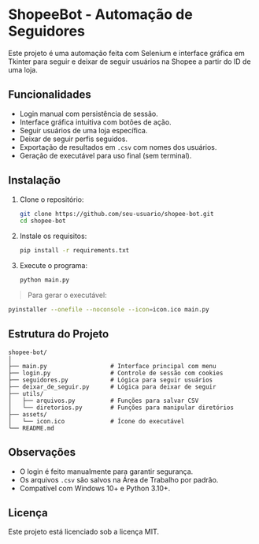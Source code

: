 
# ShopeeBot - Automação de Seguidores

Este projeto é uma automação feita com Selenium e interface gráfica em Tkinter para seguir e deixar de seguir usuários na Shopee a partir do ID de uma loja.

## Funcionalidades

- Login manual com persistência de sessão.
- Interface gráfica intuitiva com botões de ação.
- Seguir usuários de uma loja específica.
- Deixar de seguir perfis seguidos.
- Exportação de resultados em `.csv` com nomes dos usuários.
- Geração de executável para uso final (sem terminal).

## Instalação

1. Clone o repositório:
   ```bash
   git clone https://github.com/seu-usuario/shopee-bot.git
   cd shopee-bot
   ```

2. Instale os requisitos:
   ```bash
   pip install -r requirements.txt
   ```

3. Execute o programa:
   ```bash
   python main.py
   ```

> Para gerar o executável:
```bash
pyinstaller --onefile --noconsole --icon=icon.ico main.py
```

## Estrutura do Projeto

```
shopee-bot/
│
├── main.py                  # Interface principal com menu
├── login.py                 # Controle de sessão com cookies
├── seguidores.py            # Lógica para seguir usuários
├── deixar_de_seguir.py      # Lógica para deixar de seguir
├── utils/
│   ├── arquivos.py          # Funções para salvar CSV
│   └── diretorios.py        # Funções para manipular diretórios
├── assets/
│   └── icon.ico             # Ícone do executável
└── README.md
```

## Observações

- O login é feito manualmente para garantir segurança.
- Os arquivos `.csv` são salvos na Área de Trabalho por padrão.
- Compatível com Windows 10+ e Python 3.10+.

## Licença

Este projeto está licenciado sob a licença MIT.
